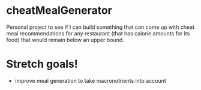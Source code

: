 # cheatMealGenerator

Personal project to see if I can build something that can come up with cheat meal recommendations for any restaurant (that has calorie amounts for its food) that would remain below an upper bound.


# Stretch goals!
- improve meal generation to take macronutrients into account